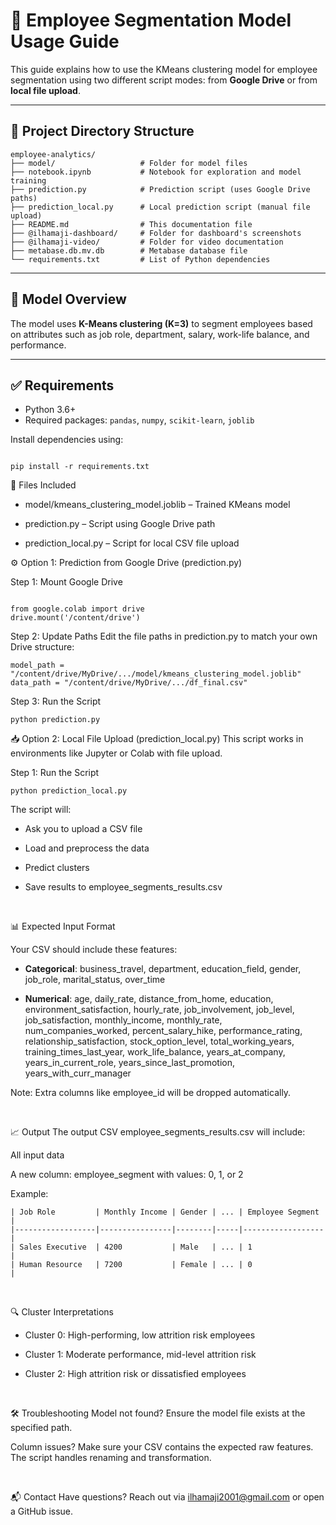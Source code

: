 # 🧠 Employee Segmentation Model Usage Guide

This guide explains how to use the KMeans clustering model for employee segmentation using two different script modes: from **Google Drive** or from **local file upload**.

---

## 📁 Project Directory Structure
```
employee-analytics/
├── model/                   # Folder for model files
├── notebook.ipynb           # Notebook for exploration and model training
├── prediction.py            # Prediction script (uses Google Drive paths)
├── prediction_local.py      # Local prediction script (manual file upload)
├── README.md                # This documentation file
├── @ilhamaji-dashboard/     # Folder for dashboard's screenshots
├── @ilhamaji-video/         # Folder for video documentation
├── metabase.db.mv.db        # Metabase database file
└── requirements.txt         # List of Python dependencies
```
---

## 🧠 Model Overview

The model uses **K-Means clustering (K=3)** to segment employees based on attributes such as job role, department, salary, work-life balance, and performance.

---

## ✅ Requirements

- Python 3.6+
- Required packages: `pandas`, `numpy`, `scikit-learn`, `joblib`

Install dependencies using:

```

pip install -r requirements.txt

```
📂 Files Included

- model/kmeans_clustering_model.joblib – Trained KMeans model

- prediction.py – Script using Google Drive path

- prediction_local.py – Script for local CSV file upload



⚙️ Option 1: Prediction from Google Drive (prediction.py) 

Step 1: Mount Google Drive

```

from google.colab import drive
drive.mount('/content/drive')

```
Step 2: Update Paths
Edit the file paths in prediction.py to match your own Drive structure:
```
model_path = "/content/drive/MyDrive/.../model/kmeans_clustering_model.joblib"
data_path = "/content/drive/MyDrive/.../df_final.csv"

```
Step 3: Run the Script
```
python prediction.py

```
📥 Option 2: Local File Upload (prediction_local.py)
This script works in environments like Jupyter or Colab with file upload.

Step 1: Run the Script
```
python prediction_local.py

```
The script will:

- Ask you to upload a CSV file

- Load and preprocess the data

- Predict clusters

- Save results to employee_segments_results.csv
  
<br> 

📊 Expected Input Format

Your CSV should include these features:


- **Categorical**:
business_travel, department, education_field, gender, job_role, marital_status, over_time


- **Numerical**:
age, daily_rate, distance_from_home, education, environment_satisfaction, hourly_rate, job_involvement, job_level, job_satisfaction, monthly_income, monthly_rate, num_companies_worked, percent_salary_hike, performance_rating, relationship_satisfaction, stock_option_level, total_working_years, training_times_last_year, work_life_balance, years_at_company, years_in_current_role, years_since_last_promotion, years_with_curr_manager


Note: Extra columns like employee_id will be dropped automatically.

<br> 

📈 Output
The output CSV employee_segments_results.csv will include:

All input data

A new column: employee_segment with values: 0, 1, or 2

Example:
```
| Job Role         | Monthly Income | Gender | ... | Employee Segment |
|------------------|----------------|--------|-----|------------------|
| Sales Executive  | 4200           | Male   | ... | 1                |
| Human Resource   | 7200           | Female | ... | 0                |
```

<br> 

🔍 Cluster Interpretations
- Cluster 0: High-performing, low attrition risk employees

- Cluster 1: Moderate performance, mid-level attrition risk

- Cluster 2: High attrition risk or dissatisfied employees

<br> 

🛠 Troubleshooting
Model not found?
Ensure the model file exists at the specified path.
<br> 

Column issues?
Make sure your CSV contains the expected raw features. The script handles renaming and transformation.

<br> 

📬 Contact
Have questions? Reach out via ilhamaji2001@gmail.com or open a GitHub issue.
